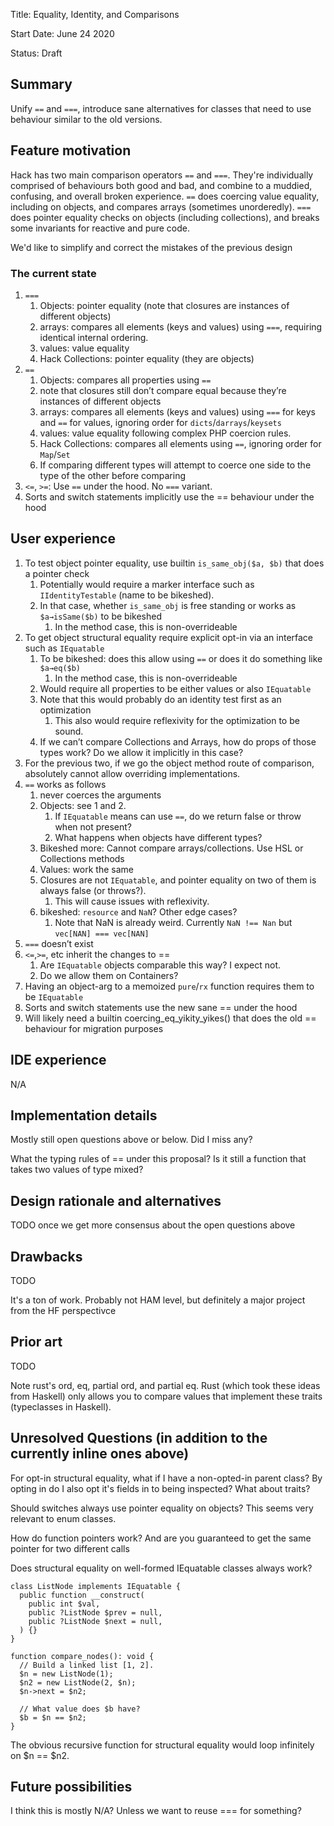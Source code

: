 Title: Equality, Identity, and Comparisons

Start Date: June 24 2020

Status: Draft

## Summary

Unify `==` and `===`, introduce sane alternatives for classes that need to use
behaviour similar to the old versions.

## Feature motivation

Hack has two main comparison operators `==` and `===`. They're individually
comprised of behaviours both good and bad, and combine to a muddied, confusing,
and overall broken experience. `==` does coercing value equality, including on
objects, and compares arrays (sometimes unorderedly). `===` does pointer equality
checks on objects (including collections), and breaks some invariants for
reactive and pure code.

We'd like to simplify and correct the mistakes of the previous design

### The current state

1. `===`
   1. Objects: pointer equality (note that closures are instances of different objects)
   2. arrays: compares all elements (keys and values) using `===`, requiring identical internal ordering.
   3. values: value equality
   4. Hack Collections: pointer equality (they are objects)
2. `==`
   1. Objects: compares all properties using `==`
     1. note that closures still don’t compare equal because they’re instances of different objects
   2. arrays: compares all elements (keys and values) using `===` for keys and `==` for values, ignoring order for `dicts`/`darrays`/`keysets`
   3. values: value equality following complex PHP coercion rules.
   4. Hack Collections: compares all elements using `==`,  ignoring order for `Map`/`Set`
   5. If comparing different types will attempt to coerce one side to the type of the other before comparing
3. `<=`, `>=`: Use `==` under the hood. No `===` variant.
4. Sorts and switch statements implicitly use the == behaviour under the hood

## User experience

1. To test object pointer equality, use builtin `is_same_obj($a, $b)` that does a pointer check
   1. Potentially would require a marker interface such as `IIdentityTestable` (name to be bikeshed).
   2. In that case, whether `is_same_obj` is free standing or works as `$a→isSame($b)` to be bikeshed
      1. In the method case, this is non-overrideable
2. To get object structural equality require explicit opt-in via an interface such as `IEquatable`
   1. To be bikeshed: does this allow using `==` or does it do something like `$a→eq($b)`
      1. In the method case, this is non-overrideable
   2. Would require all properties to be either values or also `IEquatable`
   3. Note that this would probably do an identity test first as an optimization
      1. This also would require reflexivity for the optimization to be sound.
   4. If we can’t compare Collections and Arrays, how do props of those types work? Do we allow it implicitly in this case?
3. For the previous two, if we go the object method route of comparison, absolutely cannot allow overriding implementations.
4. `==` works as follows
   1. never coerces the arguments
   2. Objects: see 1 and 2.
      1. If `IEquatable` means can use `==`, do we return false or throw when not present?
      2. What happens when objects have different types?
   3. Bikeshed more: Cannot compare arrays/collections. Use HSL or Collections methods
   4. Values: work the same
   5. Closures are not `IEquatable`, and pointer equality on two of them is always false (or throws?).
      1. This will cause issues with reflexivity.
   6. bikeshed: `resource` and `NaN`? Other edge cases?
      1. Note that NaN is already weird. Currently `NaN !== Nan` but `vec[NAN] === vec[NAN]`
5. `===` doesn’t exist
6. `<=`,`>=`, etc inherit the changes to ==
   1. Are `IEquatable` objects comparable this way? I expect not.
   2. Do we allow them on Containers?
7. Having an object-arg to a memoized `pure`/`rx` function requires them to be `IEquatable`
8. Sorts and switch statements use the new sane == under the hood
9. Will likely need a builtin coercing_eq_yikity_yikes() that does the old == behaviour for migration purposes

## IDE experience

N/A

## Implementation details

Mostly still open questions above or below. Did I miss any?

What the typing rules of == under this proposal? Is it still a function that takes two values of type mixed?

## Design rationale and alternatives

TODO once we get more consensus about the open questions above

## Drawbacks

TODO

It's a ton of work. Probably not HAM level, but definitely a major project from the HF perspectivce

## Prior art

TODO

Note rust's ord, eq, partial ord, and partial eq. Rust (which took these ideas from Haskell) only allows you to compare values that implement these traits (typeclasses in Haskell).

## Unresolved Questions (in addition to the currently inline ones above)

For opt-in structural equality, what if I have a non-opted-in parent class? By opting in do I also opt it's fields in to being inspected? What about traits?

Should switches always use pointer equality on objects? This seems very relevant to enum classes.

How do function pointers work? And are you guaranteed to get the same pointer for two different calls

Does structural equality on well-formed IEquatable classes always work?

```
class ListNode implements IEquatable {
  public function __construct(
    public int $val,
    public ?ListNode $prev = null,
    public ?ListNode $next = null,
  ) {}
}

function compare_nodes(): void {
  // Build a linked list [1, 2].
  $n = new ListNode(1);
  $n2 = new ListNode(2, $n);
  $n->next = $n2;

  // What value does $b have?
  $b = $n == $n2;
}
```
The obvious recursive function for structural equality would loop infinitely on $n == $n2.


## Future possibilities

I think this is mostly N/A? Unless we want to reuse === for something?

